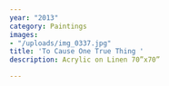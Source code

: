 ```yaml
---
year: "2013"
category: Paintings
images:
- "/uploads/img_0337.jpg"
title: 'To Cause One True Thing '
description: Acrylic on Linen 70”x70”

---
```

